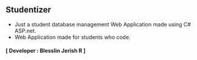 ## Studentizer
- Just a student database management Web Application made using C# ASP.net. 
- Web Application made for students who code.
#### **[ Developer : Blesslin Jerish R ]**

